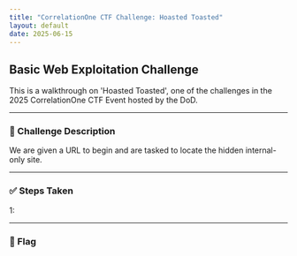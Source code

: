 ```yaml
---
title: "CorrelationOne CTF Challenge: Hoasted Toasted"
layout: default
date: 2025-06-15
---
```


## Basic Web Exploitation Challenge

This is a walkthrough on 'Hoasted Toasted', one of the challenges in the 2025 CorrelationOne CTF Event hosted by the DoD.

---

### 🧠 Challenge Description

We are given a URL to begin and are tasked to locate the hidden internal-only site. 

---

### ✅ Steps Taken

1: 

---

### 🎯 Flag

